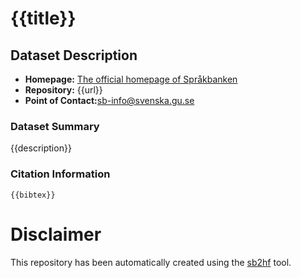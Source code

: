 # {{title}}

## Dataset Description

- **Homepage:** [The official homepage of Språkbanken](https://spraakbanken.gu.se/resurser/)
- **Repository:** {{url}}
- **Point of Contact:**[sb-info@svenska.gu.se](sb-info@svenska.gu.se)

### Dataset Summary

{{description}}

### Citation Information

```
{{bibtex}}
```

# Disclaimer

This repository has been automatically created using the [sb2hf](https://github.com/felixhultin/sb2hf/tree/main) tool.